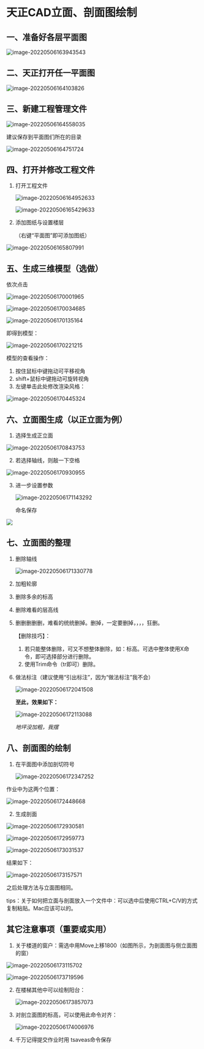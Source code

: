 # 天正CAD立面、剖面图绘制

## 一、准备好各层平面图

![image-20220506163943543](https://cdn.jsdelivr.net/gh/kingwingshit/Louis/img/image-20220506163943543.png)

## 二、天正打开任一平面图

![image-20220506164103826](https://cdn.jsdelivr.net/gh/kingwingshit/Louis/img/image-20220506164103826.png)

## 三、新建工程管理文件

![image-20220506164558035](https://cdn.jsdelivr.net/gh/kingwingshit/Louis/img/image-20220506164558035.png)

建议保存到平面图们所在的目录

![image-20220506164751724](https://cdn.jsdelivr.net/gh/kingwingshit/Louis/img/image-20220506164751724.png)

## 四、打开并修改工程文件

1. 打开工程文件

   ![image-20220506164952633](https://cdn.jsdelivr.net/gh/kingwingshit/Louis/img/image-20220506164952633.png)

   ![image-20220506165429633](https://cdn.jsdelivr.net/gh/kingwingshit/Louis/img/image-20220506165429633.png)

2. 添加图纸与设置楼层

   （右键“平面图”即可添加图纸）

![image-20220506165807991](https://cdn.jsdelivr.net/gh/kingwingshit/Louis/img/image-20220506165807991.png)

## 五、生成三维模型（选做）

依次点击

![image-20220506170001965](https://cdn.jsdelivr.net/gh/kingwingshit/Louis/img/image-20220506170001965.png)

![image-20220506170034685](https://cdn.jsdelivr.net/gh/kingwingshit/Louis/img/image-20220506170034685.png)

![image-20220506170135164](https://cdn.jsdelivr.net/gh/kingwingshit/Louis/img/image-20220506170135164.png)

即得到模型：

![image-20220506170221215](https://cdn.jsdelivr.net/gh/kingwingshit/Louis/img/image-20220506170221215.png)

模型的查看操作：

1. 按住鼠标中键拖动可平移视角
2. shift+鼠标中键拖动可旋转视角
3. 左键单击此处修改渲染风格：

![image-20220506170445324](https://cdn.jsdelivr.net/gh/kingwingshit/Louis/img/image-20220506170445324.png)

## 六、立面图生成（以正立面为例）

1. 选择生成正立面

![image-20220506170843753](https://cdn.jsdelivr.net/gh/kingwingshit/Louis/img/image-20220506170843753.png)

2. 若选择轴线，则敲一下空格

![image-20220506170930955](https://cdn.jsdelivr.net/gh/kingwingshit/Louis/img/image-20220506170930955.png)

3. 进一步设置参数

   ![image-20220506171143292](https://cdn.jsdelivr.net/gh/kingwingshit/Louis/img/image-20220506171143292.png)

   命名保存

![](https://cdn.jsdelivr.net/gh/kingwingshit/Louis/img/image-20220506171212369.png)

## 七、立面图的整理

1. 删除轴线

   ![image-20220506171330778](https://cdn.jsdelivr.net/gh/kingwingshit/Louis/img/image-20220506171330778.png)

2. 加粗轮廓

3. 删除多余的标高

4. 删除难看的层高线

5. 删删删删删，难看的统统删掉。删掉，一定要删掉，，，，狂删。

   【删除技巧】：

   1. 若只能整体删除，可又不想整体删除，如：标高。可选中整体使用X命令，即可选择部分进行删除。
   2. 使用Trim命令（tr即可）删除。

6. 做法标注（建议使用“引出标注”，因为“做法标注”我不会）

   ![image-20220506172041508](https://cdn.jsdelivr.net/gh/kingwingshit/Louis/img/image-20220506172041508.png)

   **至此，效果如下：**

   ![image-20220506172113088](https://cdn.jsdelivr.net/gh/kingwingshit/Louis/img/image-20220506172113088.png)

   *地坪没加粗，我摆*

## 八、剖面图的绘制

1. 在平面图中添加剖切符号

   ![image-20220506172347252](https://cdn.jsdelivr.net/gh/kingwingshit/Louis/img/image-20220506172347252.png)

作业中为这两个位置：

![image-20220506172448668](https://cdn.jsdelivr.net/gh/kingwingshit/Louis/img/image-20220506172448668.png)

2. 生成剖面

![image-20220506172930581](https://cdn.jsdelivr.net/gh/kingwingshit/Louis/img/image-20220506172930581.png)

![image-20220506172959773](https://cdn.jsdelivr.net/gh/kingwingshit/Louis/img/image-20220506172959773.png)

![image-20220506173031537](https://cdn.jsdelivr.net/gh/kingwingshit/Louis/img/image-20220506173031537.png)

结果如下：

![image-20220506173157571](https://cdn.jsdelivr.net/gh/kingwingshit/Louis/img/image-20220506173157571.png)

之后处理方法与立面图相同。

tips：关于如何把立面与剖面放入一个文件中：可以选中后使用CTRL+C/V的方式复制粘贴。Mac应该可以的。

## 其它注意事项（重要或实用）

1. 关于楼道的窗户：需选中用Move上移1800（如图所示，为剖面图与侧立面图的窗）

![image-20220506173115702](https://cdn.jsdelivr.net/gh/kingwingshit/Louis/img/image-20220506173115702.png)

![image-20220506173719596](https://cdn.jsdelivr.net/gh/kingwingshit/Louis/img/image-20220506173719596.png)

2. 在楼梯其他中可以绘制阳台：

   ![image-20220506173857073](https://cdn.jsdelivr.net/gh/kingwingshit/Louis/img/image-20220506173857073.png)

3. 对剖立面图的标高，可以使用此命令对齐：

   ![image-20220506174006976](https://cdn.jsdelivr.net/gh/kingwingshit/Louis/img/image-20220506174006976.png)

4. 千万记得提交作业时用 tsaveas命令保存